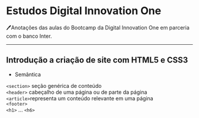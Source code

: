 # Estudos Digital Innovation One

🖊️Anotações das aulas do Bootcamp da Digital Innovation One em parceria com o banco Inter. 

---

## Introdução a criação de site com HTML5 e CSS3

 - Semântica

`<section>` seção genérica de conteúdo <br>
`<header>` cabeçalho de uma página ou de parte da página<br>
`<article>`representa um conteúdo relevante em uma página<br>
`<footer>`  <br>
`<h1>` ... `<h6>`  <br>
